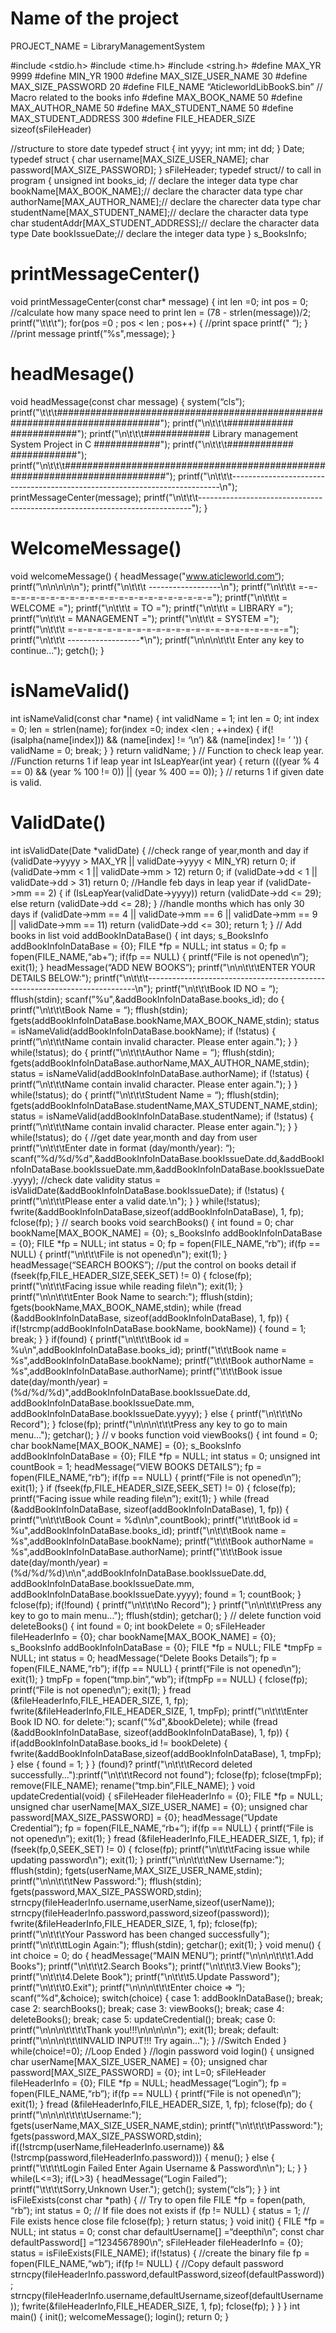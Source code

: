  # Name of the project
 PROJECT_NAME = LibraryManagementSystem

#include <stdio.h>
#include <time.h>
#include <string.h>
#define MAX_YR 9999
#define MIN_YR 1900
#define MAX_SIZE_USER_NAME 30
#define MAX_SIZE_PASSWORD 20
#define FILE_NAME “AticleworldLibBookS.bin”
// Macro related to the books info
#define MAX_BOOK_NAME 50
#define MAX_AUTHOR_NAME 50
#define MAX_STUDENT_NAME 50
#define MAX_STUDENT_ADDRESS 300
#define FILE_HEADER_SIZE sizeof(sFileHeader)

//structure to store date
typedef struct
{
int yyyy;
int mm;
int dd;
} Date;
typedef struct
{
char username[MAX_SIZE_USER_NAME];
char password[MAX_SIZE_PASSWORD];
} sFileHeader;
typedef struct// to call in program
{
unsigned int books_id; // declare the integer data type
char bookName[MAX_BOOK_NAME];// declare the character data type
char authorName[MAX_AUTHOR_NAME];// declare the charecter data type
char studentName[MAX_STUDENT_NAME];// declare the character data type
char studentAddr[MAX_STUDENT_ADDRESS];// declare the character data type
Date bookIssueDate;// declare the integer data type
} s_BooksInfo;

# printMessageCenter()
void printMessageCenter(const char* message)
{
int len =0;
int pos = 0;
//calculate how many space need to print
len = (78 - strlen(message))/2;
printf("\t\t\t");
for(pos =0 ; pos < len ; pos++)
{
//print space
printf(" “);
}
//print message
printf(”%s",message);
}

# headMesage()

void headMessage(const char message)
{
system(“cls”);
printf("\t\t\t###########################################################################");
printf("\n\t\t\t############ ############");
printf("\n\t\t\t############ Library management System Project in C ############");
printf("\n\t\t\t############ ############");
printf("\n\t\t\t###########################################################################");
printf("\n\t\t\t---------------------------------------------------------------------------\n");
printMessageCenter(message);
printf("\n\t\t\t----------------------------------------------------------------------------");
}

# WelcomeMessage()

void welcomeMessage()
{
headMessage("www.aticleworld.com“);
printf(”\n\n\n\n\n");
printf("\n\t\t\t ------------------\n");
printf("\n\t\t\t =-=-=-=-=-=-=-=-=-=-=-=-=-=-=-=-=-=-=-=-=-=-=");
printf("\n\t\t\t = WELCOME =");
printf("\n\t\t\t = TO =");
printf("\n\t\t\t = LIBRARY =");
printf("\n\t\t\t = MANAGEMENT =");
printf("\n\t\t\t = SYSTEM =");
printf("\n\t\t\t =-=-=-=-=-=-=-=-=-=-=-=-=-=-=-=-=-=-=-=-=-=-=");
printf("\n\t\t\t ------------------*\n");
printf("\n\n\n\t\t\t Enter any key to continue…");
getch();
}

# isNameValid()

int isNameValid(const char *name)
{
int validName = 1;
int len = 0;
int index = 0;
len = strlen(name);
for(index =0; index <len ; ++index)
{
if(!(isalpha(name[index])) && (name[index] != ‘\n’) && (name[index] != ’ '))
{
validName = 0;
break;
}
}
return validName;
}
// Function to check leap year.
//Function returns 1 if leap year
int IsLeapYear(int year)
{
return (((year % 4 == 0) &&
(year % 100 != 0)) ||
(year % 400 == 0));
}
// returns 1 if given date is valid.

# ValidDate()
int isValidDate(Date *validDate)
{
//check range of year,month and day
if (validDate->yyyy > MAX_YR ||
validDate->yyyy < MIN_YR)
return 0;
if (validDate->mm < 1 || validDate->mm > 12)
return 0;
if (validDate->dd < 1 || validDate->dd > 31)
return 0;
//Handle feb days in leap year
if (validDate->mm == 2)
{
if (IsLeapYear(validDate->yyyy))
return (validDate->dd <= 29);
else
return (validDate->dd <= 28);
}
//handle months which has only 30 days
if (validDate->mm == 4 || validDate->mm == 6 ||
validDate->mm == 9 || validDate->mm == 11)
return (validDate->dd <= 30);
return 1;
}
// Add books in list
void addBookInDataBase()
{
int days;
s_BooksInfo addBookInfoInDataBase = {0};
FILE *fp = NULL;
int status = 0;
fp = fopen(FILE_NAME,“ab+”);
if(fp == NULL)
{
printf(“File is not opened\n”);
exit(1);
}
headMessage(“ADD NEW BOOKS”);
printf("\n\n\t\t\tENTER YOUR DETAILS BELOW:");
printf("\n\t\t\t---------------------------------------------------------------------------\n");
printf("\n\t\t\tBook ID NO = “);
fflush(stdin);
scanf(”%u",&addBookInfoInDataBase.books_id);
do
{
printf("\n\t\t\tBook Name = “);
fflush(stdin);
fgets(addBookInfoInDataBase.bookName,MAX_BOOK_NAME,stdin);
status = isNameValid(addBookInfoInDataBase.bookName);
if (!status)
{
printf(”\n\t\t\tName contain invalid character. Please enter again.");
}
}
while(!status);
do
{
printf("\n\t\t\tAuthor Name = “);
fflush(stdin);
fgets(addBookInfoInDataBase.authorName,MAX_AUTHOR_NAME,stdin);
status = isNameValid(addBookInfoInDataBase.authorName);
if (!status)
{
printf(”\n\t\t\tName contain invalid character. Please enter again.");
}
}
while(!status);
do
{
printf("\n\t\t\tStudent Name = “);
fflush(stdin);
fgets(addBookInfoInDataBase.studentName,MAX_STUDENT_NAME,stdin);
status = isNameValid(addBookInfoInDataBase.studentName);
if (!status)
{
printf(”\n\t\t\tName contain invalid character. Please enter again.");
}
}
while(!status);
do
{
//get date year,month and day from user
printf("\n\t\t\tEnter date in format (day/month/year): “);
scanf(”%d/%d/%d",&addBookInfoInDataBase.bookIssueDate.dd,&addBookInfoInDataBase.bookIssueDate.mm,&addBookInfoInDataBase.bookIssueDate.yyyy);
//check date validity
status = isValidDate(&addBookInfoInDataBase.bookIssueDate);
if (!status)
{
printf("\n\t\t\tPlease enter a valid date.\n");
}
}
while(!status);
fwrite(&addBookInfoInDataBase,sizeof(addBookInfoInDataBase), 1, fp);
fclose(fp);
}
// search books
void searchBooks()
{
int found = 0;
char bookName[MAX_BOOK_NAME] = {0};
s_BooksInfo addBookInfoInDataBase = {0};
FILE *fp = NULL;
int status = 0;
fp = fopen(FILE_NAME,“rb”);
if(fp == NULL)
{
printf("\n\t\t\tFile is not opened\n");
exit(1);
}
headMessage(“SEARCH BOOKS”);
//put the control on books detail
if (fseek(fp,FILE_HEADER_SIZE,SEEK_SET) != 0)
{
fclose(fp);
printf("\n\t\t\tFacing issue while reading file\n");
exit(1);
}
printf("\n\n\t\t\tEnter Book Name to search:");
fflush(stdin);
fgets(bookName,MAX_BOOK_NAME,stdin);
while (fread (&addBookInfoInDataBase, sizeof(addBookInfoInDataBase), 1, fp))
{
if(!strcmp(addBookInfoInDataBase.bookName, bookName))
{
found = 1;
break;
}
}
if(found)
{
printf("\n\t\t\tBook id = %u\n",addBookInfoInDataBase.books_id);
printf("\t\t\tBook name = %s",addBookInfoInDataBase.bookName);
printf("\t\t\tBook authorName = %s",addBookInfoInDataBase.authorName);
printf("\t\t\tBook issue date(day/month/year) = (%d/%d/%d)",addBookInfoInDataBase.bookIssueDate.dd,
addBookInfoInDataBase.bookIssueDate.mm, addBookInfoInDataBase.bookIssueDate.yyyy);
}
else
{
printf("\n\t\t\tNo Record");
}
fclose(fp);
printf("\n\n\n\t\t\tPress any key to go to main menu…");
getchar();
}
// v books function
void viewBooks()
{
int found = 0;
char bookName[MAX_BOOK_NAME] = {0};
s_BooksInfo addBookInfoInDataBase = {0};
FILE *fp = NULL;
int status = 0;
unsigned int countBook = 1;
headMessage(“VIEW BOOKS DETAILS”);
fp = fopen(FILE_NAME,“rb”);
if(fp == NULL)
{
printf(“File is not opened\n”);
exit(1);
}
if (fseek(fp,FILE_HEADER_SIZE,SEEK_SET) != 0)
{
fclose(fp);
printf(“Facing issue while reading file\n”);
exit(1);
}
while (fread (&addBookInfoInDataBase, sizeof(addBookInfoInDataBase), 1, fp))
{
printf("\n\t\t\tBook Count = %d\n\n",countBook);
printf("\t\t\tBook id = %u",addBookInfoInDataBase.books_id);
printf("\n\t\t\tBook name = %s",addBookInfoInDataBase.bookName);
printf("\t\t\tBook authorName = %s",addBookInfoInDataBase.authorName);
printf("\t\t\tBook issue date(day/month/year) = (%d/%d/%d)\n\n",addBookInfoInDataBase.bookIssueDate.dd,
addBookInfoInDataBase.bookIssueDate.mm, addBookInfoInDataBase.bookIssueDate.yyyy);
found = 1;
countBook;
}
fclose(fp);
if(!found)
{
printf("\n\t\t\tNo Record");
}
printf("\n\n\t\t\tPress any key to go to main menu…");
fflush(stdin);
getchar();
}
// delete function
void deleteBooks()
{
int found = 0;
int bookDelete = 0;
sFileHeader fileHeaderInfo = {0};
char bookName[MAX_BOOK_NAME] = {0};
s_BooksInfo addBookInfoInDataBase = {0};
FILE *fp = NULL;
FILE *tmpFp = NULL;
int status = 0;
headMessage(“Delete Books Details”);
fp = fopen(FILE_NAME,“rb”);
if(fp == NULL)
{
printf(“File is not opened\n”);
exit(1);
}
tmpFp = fopen(“tmp.bin”,“wb”);
if(tmpFp == NULL)
{
fclose(fp);
printf(“File is not opened\n”);
exit(1);
}
fread (&fileHeaderInfo,FILE_HEADER_SIZE, 1, fp);
fwrite(&fileHeaderInfo,FILE_HEADER_SIZE, 1, tmpFp);
printf("\n\t\t\tEnter Book ID NO. for delete:");
scanf("%d",&bookDelete);
while (fread (&addBookInfoInDataBase, sizeof(addBookInfoInDataBase), 1, fp))
{
if(addBookInfoInDataBase.books_id != bookDelete)
{
fwrite(&addBookInfoInDataBase,sizeof(addBookInfoInDataBase), 1, tmpFp);
}
else
{
found = 1;
}
}
(found)? printf("\n\t\t\tRecord deleted successfully…"):printf("\n\t\t\tRecord not found");
fclose(fp);
fclose(tmpFp);
remove(FILE_NAME);
rename(“tmp.bin”,FILE_NAME);
}
void updateCredential(void)
{
sFileHeader fileHeaderInfo = {0};
FILE *fp = NULL;
unsigned char userName[MAX_SIZE_USER_NAME] = {0};
unsigned char password[MAX_SIZE_PASSWORD] = {0};
headMessage(“Update Credential”);
fp = fopen(FILE_NAME,“rb+”);
if(fp == NULL)
{
printf(“File is not opened\n”);
exit(1);
}
fread (&fileHeaderInfo,FILE_HEADER_SIZE, 1, fp);
if (fseek(fp,0,SEEK_SET) != 0)
{
fclose(fp);
printf("\n\t\t\tFacing issue while updating password\n");
exit(1);
}
printf("\n\n\t\t\tNew Username:");
fflush(stdin);
fgets(userName,MAX_SIZE_USER_NAME,stdin);
printf("\n\n\t\t\tNew Password:");
fflush(stdin);
fgets(password,MAX_SIZE_PASSWORD,stdin);
strncpy(fileHeaderInfo.username,userName,sizeof(userName));
strncpy(fileHeaderInfo.password,password,sizeof(password));
fwrite(&fileHeaderInfo,FILE_HEADER_SIZE, 1, fp);
fclose(fp);
printf("\n\t\t\tYour Password has been changed successfully");
printf("\n\t\t\ttLogin Again:");
fflush(stdin);
getchar();
exit(1);
}
void menu()
{
int choice = 0;
do
{
headMessage(“MAIN MENU”);
printf("\n\n\n\t\t\t1.Add Books");
printf("\n\t\t\t2.Search Books");
printf("\n\t\t\t3.View Books");
printf("\n\t\t\t4.Delete Book");
printf("\n\t\t\t5.Update Password");
printf("\n\t\t\t0.Exit");
printf("\n\n\n\t\t\tEnter choice => “);
scanf(”%d",&choice);
switch(choice)
{
case 1:
addBookInDataBase();
break;
case 2:
searchBooks();
break;
case 3:
viewBooks();
break;
case 4:
deleteBooks();
break;
case 5:
updateCredential();
break;
case 0:
printf("\n\n\n\t\t\t\tThank you!!!\n\n\n\n\n");
exit(1);
break;
default:
printf("\n\n\n\t\t\tINVALID INPUT!!! Try again…");
} //Switch Ended
}
while(choice!=0); //Loop Ended
}
//login password
void login()
{
unsigned char userName[MAX_SIZE_USER_NAME] = {0};
unsigned char password[MAX_SIZE_PASSWORD] = {0};
int L=0;
sFileHeader fileHeaderInfo = {0};
FILE *fp = NULL;
headMessage(“Login”);
fp = fopen(FILE_NAME,“rb”);
if(fp == NULL)
{
printf(“File is not opened\n”);
exit(1);
}
fread (&fileHeaderInfo,FILE_HEADER_SIZE, 1, fp);
fclose(fp);
do
{
printf("\n\n\n\t\t\t\tUsername:");
fgets(userName,MAX_SIZE_USER_NAME,stdin);
printf("\n\t\t\t\tPassword:");
fgets(password,MAX_SIZE_PASSWORD,stdin);
if((!strcmp(userName,fileHeaderInfo.username)) && (!strcmp(password,fileHeaderInfo.password)))
{
menu();
}
else
{
printf("\t\t\t\tLogin Failed Enter Again Username & Password\n\n");
L;
}
}
while(L<=3);
if(L>3)
{
headMessage(“Login Failed”);
printf("\t\t\t\tSorry,Unknown User.");
getch();
system(“cls”);
}
}
int isFileExists(const char *path)
{
// Try to open file
FILE *fp = fopen(path, “rb”);
int status = 0;
// If file does not exists
if (fp != NULL)
{
status = 1;
// File exists hence close file
fclose(fp);
}
return status;
}
void init()
{
FILE *fp = NULL;
int status = 0;
const char defaultUsername[] =“deepthi\n”;
const char defaultPassword[] =“1234567890\n”;
sFileHeader fileHeaderInfo = {0};
status = isFileExists(FILE_NAME);
if(!status)
{
//create the binary file
fp = fopen(FILE_NAME,“wb”);
if(fp != NULL)
{
//Copy default password
strncpy(fileHeaderInfo.password,defaultPassword,sizeof(defaultPassword));
strncpy(fileHeaderInfo.username,defaultUsername,sizeof(defaultUsername));
fwrite(&fileHeaderInfo,FILE_HEADER_SIZE, 1, fp);
fclose(fp);
}
}
}
int main()
{
init();
welcomeMessage();
login();
return 0;
}
